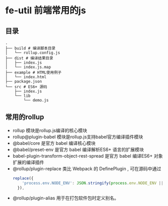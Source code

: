 # fe-util 前端常用的js

## 目录

```pre
.
├── build # 编译脚本目录
│   └── rollup.config.js
├── dist # 编译结果目录
│   ├── index.js
│   └── index.js.map
├── example # HTML使用例子
│   └── index.html
├── package.json
└── src # ES6+ 源码
    ├── index.js
    └── lib
        └── demo.js
```



## 常用的rollup

* rollup 模块是rollup.js编译的核心模块
* rollup@plugin-babel 模块是rollup.js支持babel官方编译插件模块
* @babel/core 是官方 babel 编译核心模块
* @babel/preset-env 是官方 babel 编译解析ES6+ 语言的扩展模块
* babel-plugin-transform-object-rest-spread 是官方  babel 编译ES6+ 对象扩展的编译插件
* @rollup/plugin-replace 类比 Webpack 的 DefinePlugin , 可在源码中通过
  ```javascript
  replace({
      'process.env.NODE_ENV': JSON.stringify(process.env.NODE_ENV || 'development')
    }),
  ```
* @rollup/plugin-alias 用于在打包软件包时定义别名。
